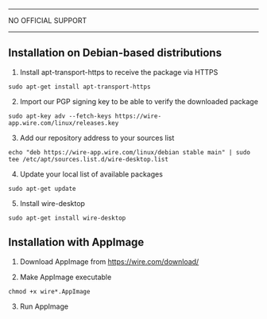 ***
NO OFFICIAL SUPPORT
***

## Installation on Debian-based distributions

1. Install apt-transport-https to receive the package via HTTPS

`sudo apt-get install apt-transport-https`

2. Import our PGP signing key to be able to verify the downloaded package

`sudo apt-key adv --fetch-keys https://wire-app.wire.com/linux/releases.key`

3. Add our repository address to your sources list

`echo "deb https://wire-app.wire.com/linux/debian stable main" | sudo tee /etc/apt/sources.list.d/wire-desktop.list`

4. Update your local list of available packages

`sudo apt-get update`

5. Install wire-desktop

`sudo apt-get install wire-desktop`

## Installation with AppImage

1. Download AppImage from https://wire.com/download/

2. Make AppImage executable

`chmod +x wire*.AppImage`

3. Run AppImage